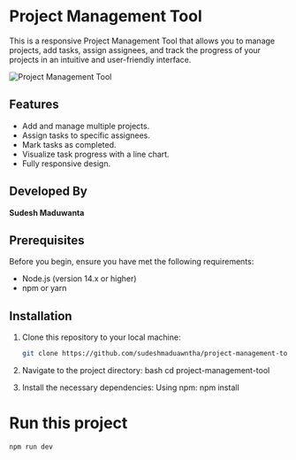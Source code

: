 # Project Management Tool

This is a responsive Project Management Tool that allows you to manage projects, add tasks, assign assignees, and track the progress of your projects in an intuitive and user-friendly interface.

![Project Management Tool](../project-management-tool/src/assets/image.png)

## Features

- Add and manage multiple projects.
- Assign tasks to specific assignees.
- Mark tasks as completed.
- Visualize task progress with a line chart.
- Fully responsive design.

## Developed By

**Sudesh Maduwanta**

## Prerequisites

Before you begin, ensure you have met the following requirements:

- Node.js (version 14.x or higher)
- npm or yarn

## Installation

1. Clone this repository to your local machine:

   ```bash
   git clone https://github.com/sudeshmaduawntha/project-management-tool.git

2. Navigate to the project directory:
bash
    cd project-management-tool

3. Install the necessary dependencies:
Using npm:
    npm install

# Run this project
    npm run dev

    

